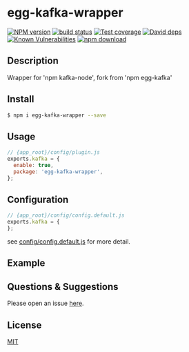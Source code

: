 # egg-kafka-wrapper

[![NPM version][npm-image]][npm-url]
[![build status][travis-image]][travis-url]
[![Test coverage][codecov-image]][codecov-url]
[![David deps][david-image]][david-url]
[![Known Vulnerabilities][snyk-image]][snyk-url]
[![npm download][download-image]][download-url]

[npm-image]: https://img.shields.io/npm/v/egg-kafka-wrapper.svg?style=flat-square
[npm-url]: https://npmjs.org/package/egg-kafka-wrapper
[travis-image]: https://img.shields.io/travis/eggjs/egg-kafka-wrapper.svg?style=flat-square
[travis-url]: https://travis-ci.org/eggjs/egg-kafka-wrapper
[codecov-image]: https://img.shields.io/codecov/c/github/eggjs/egg-kafka-wrapper.svg?style=flat-square
[codecov-url]: https://codecov.io/github/eggjs/egg-kafka-wrapper?branch=master
[david-image]: https://img.shields.io/david/eggjs/egg-kafka-wrapper.svg?style=flat-square
[david-url]: https://david-dm.org/eggjs/egg-kafka-wrapper
[snyk-image]: https://snyk.io/test/npm/egg-kafka-wrapper/badge.svg?style=flat-square
[snyk-url]: https://snyk.io/test/npm/egg-kafka-wrapper
[download-image]: https://img.shields.io/npm/dm/egg-kafka-wrapper.svg?style=flat-square
[download-url]: https://npmjs.org/package/egg-kafka-wrapper

## Description
Wrapper for 'npm kafka-node', fork from 'npm egg-kafka'

## Install

```bash
$ npm i egg-kafka-wrapper --save
```

## Usage

```js
// {app_root}/config/plugin.js
exports.kafka = {
  enable: true,
  package: 'egg-kafka-wrapper',
};
```

## Configuration

```js
// {app_root}/config/config.default.js
exports.kafka = {
};
```

see [config/config.default.js](config/config.default.js) for more detail.

## Example

<!-- example here -->

## Questions & Suggestions

Please open an issue [here](https://github.com/eggjs/egg/issues).

## License

[MIT](LICENSE)
